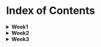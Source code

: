# Index of Contents

<details>
  <summary>
    <b>Week1</b>
  </summary>
  <ul>
    <li>
      <a href="../Week1/Basics.playground/Contents.swift">Basics</a>
    </li>
    <ul>
      <li>Constants and Variables</li>
      <li>Type Annotations</li>
      <li>Naming Constants and Variables</li>
      <li>Printing Constants and Variables</li>
      <li>Comments</li>
      <li>Semicolons</li>
      <li>Floating-Point Numbers</li>
      <li>Type Safety and Type Inference</li>
      <li>Numeric Literals</li>
      <li>Type Aliases</li>
      <li>Booleans</li>
      <li>Tuples</li>
      <li>Optionals</li>
    </ul>
    <li>
      <a href="../Week1/BasicOperators.playground/Contents.swift">Basic Operators</a>
    </li>
    <ul>
      <li>Assignment Operator</li>
      <li>Arithmetic Operators</li>
      <li>Remainder Operator</li>
      <li>Unary Minus Operator</li>
      <li>Unary Plus Operator</li>
      <li>Compound Assignment Operators</li>
      <li>Comparison Operators</li>
      <li>Ternary Conditional Operator</li>
      <li>Nil-Coalescing Operator</li>
      <li>Range Operators</li>
      <ul>
        <li>Closed Range Operator</li>
        <li>Half-Open Range Operator</li>
        <li>One-Sided Ranges</li>
      </ul>
      <li>Logical Operators</li>
      <ul>
        <li>Logical NOT (!a) Operator</li>
        <li>Logical AND (a && b) Operator</li>
        <li>Logical OR (a || b) Operator</li>
      </ul>
    </ul>
    <li>
      <a href="../Week1/StringsAndCharacters.playground/Contents.swift">Strings and Characters</a>
    </li>
    <ul>
      <li>String Literals</li>
      <li>Multiline String Literals</li>
      <li>Special Characters in String Literals</li>
      <li>Initializing an Empty String</li>
      <li>String Mutability</li>
      <li>Strings Are Value Types</li>
      <li>Working with Characters</li>
      <li>Concatenating Strings and Characters</li>
      <li>String Interpolation</li>
      <li>Accessing and Modifying a String</li>
      <li>Inserting and Removing</li>
      <li>Substrings</li>
      <li>Comparing Strings</li>
      <li>Prefix and Suffix Equality</li>
    </ul>
    <li>
      <a href="../Week1/CollectionTypes.playground/Contents.swift">Collection Types</a>
    </li>
    <ul>
      <li>Documents</li>
      <ul>
        <li>
          <a href="../Documents/Week1/CollectionTypes/collection_types-intro.png">Documents/Collection Types</a>
        </li>
        <li>
          <a href="../Documents/Week1/CollectionTypes/collection_types-set-venn_diagram.png">Documents/Set Venn Diagram</a>
        </li>
        <li>
          <a href="../Documents/Week1/CollectionTypes/collection_types-set-euler_diagram.png">Documents/Set Euler Diagram</a>
        </li>
      </ul>
      <li>Array</li>
      <ul>
        <li>Creating an Empty Array</li>
        <li>Creating an Array with a Default Value</li>
        <li>Creating an Array by Adding Two Arrays Together</li>
        <li>Creating an Array with an Array Literal</li>
        <li>Accessing and Modifying an Array</li>
        <li>Iterating Over an Array</li>
        <li>Nested Array</li>
      </ul>
      <li>Set</li>
      <ul>
        <li>Creating and Initializing an Empty Set</li>
        <li>Creating a Set with an Array Literal</li>
        <li>Accessing and Modifying a Set</li>
        <li>Iterating Over a Set</li>
        <li>Performing Set Operations</li>
        <li>Fundamental Set Operations</li>
        <li>Set Membership and Equality</li>
      </ul>
      <li>Dictionary</li>
      <ul>
        <li>Creating an Empty Dictionary</li>
        <li>Creating a Dictionary with a Dictionary Literal</li>
        <li>Accessing and Modifying a Dictionary</li>
        <li>Iterating Over a Dictionary</li>
      </ul>
    </ul>
    <li>
      <a href="../Week1/ControlFlow.playground/Contents.swift">Control Flow</a>
    </li>
    <ul>
      <li>For-In Loops</li>
      <ul>
        <li>For-In Loops with Numeric Ranges</li>
        <li>Stride(from:to:by:)</li>
        <li>Stride(from:through:by:)</li>
      </ul>
      <li>While Loops</li>
      <li>Conditional Statements</li>
      <ul>
        <li>If</li>
        <li>Switch</li>
        <ul>
          <li>Compound Cases in Switch</li>
          <li>Interval Matching in Switch</li>
          <li>Tuples in Switch</li>
          <li>Value Bindings in Switch</li>
          <li>Where in Switch</li>
        </ul>
      </ul>
      <li>Control Transfer Statements</li>
      <ul>
        <li>Continue</li>
        <li>Break</li>
        <li>Labeled Statements</li>
        <li>Early Exit (Guard Let)</li>
      </ul>
      <li>Checking API Availability</li>
    </ul>
    <li>
      <a href="../Week1/Functions.playground/Contents.swift">Functions</a>
    </li>
    <ul>
      <li>Defining and Calling Functions</li>
      <li>Function Parameters and Return Values</li>
      <li>Functions Without Parameters</li>
      <li>Functions without Return Values</li>
      <li>Functions With Multiple Parameters</li>
      <li>Functions with Multiple Return Values</li>
      <li>Optional Tuple Return Types</li>
      <li>Functions With an Implicit Return</li>
      <li>Function Argument Labels and Parameter Names</li>
      <li>Specifying Argument Labels</li>
      <li>Omitting Argument Labels</li>
      <li>Default Parameter Values</li>
      <li>Variadic Parameters</li>
      <li>In-Out Parameters</li>
      <li>Function Types</li>
      <li>Using Function Types</li>
      <li>Function Types as Parameter Types</li>
      <li>Function Types as Return Types</li>
      <li>Nested Functions</li>
    </ul>
    <li>
      <a href="../Week1/Enumerations.playground/Contents.swift">Enumerations</a>
    </li>
    <ul>
      <li>Matching Enumeration Values with a Switch Statement</li>
      <li>Iterating over Enumeration Cases</li>
      <li>Associated Values</li>
      <li>Raw Values</li>
      <li>Implicitly Assigned Raw Values</li>
      <li>Initializing from a Raw Value</li>
      <li>Using Computed Property in Enumerations</li>
    </ul>
    <li>
      <a href="../Week1/StructuresAndClasses.playground/Contents.swift">Structures and Classes</a>
    </li>
    <ul>
      <li>Documents</li>
      <ul>
        <li>
          <a href="../Documents/Week1/StructuresAndClasses/shared_state-struct.png">Documents/Shared State Struct</a>
        </li>
        <li>
          <a href="../Documents/Week1/StructuresAndClasses/shared_state-class.png">Documents/Shared State Class</a>
        </li>
      </ul>
      <li>Comparing Structures and Classes</li>
      <li>Definition Syntax</li>
      <li>Structure and Class Instances</li>
      <li>Accessing Properties</li>
      <li>Memberwise Initializers for Structure Types</li>
      <li>Structures and Enumerations Are Value Types</li>
      <li>Classes Are Reference Types</li>
      <li>Identity Operators</li>
    </ul>
  </ul>
</details>
<details>
  <summary>
    <b>Week2</b>
  </summary>
  <ul>
    <li>
      <a href="../Week2/Properties.playground/Contents.swift">Properties</a>
    </li>
    <ul>
      <li>Stored Properties</li>
      <ul>
        <li>Stored Properties of Constant Structure Instances</li>
        <li>Lazy Stored Properties</li>
      </ul>
      <li>Computed Properties</li>
      <ul>
        <li>Read-Only Computed Properties</li>
      </ul>
      <li>Property Observers</li>
      <li>Property Wrappers</li>
      <li>Setting Initial Values for Wrapped Properties</li>
      <li>Projecting a Value From a Property Wrapper</li>
      <li>Global and Local Variables</li>
      <li>Type Properties</li>
      <ul>
        <li>Type Property Syntax</li>
      </ul>
    </ul>
    <li>
      <a href="../Week2/Methods.playground/Contents.swift">Methods</a>
    </li>
    <ul>
      <li>Instance Methods</li>
      <li>The self Property</li>
      <li>Modifying Value Types from Within Instance Methods</li>
      <li>Assigning to self Within a Mutating Method</li>
      <li>Type Methods</li>
    </ul>
    <li>
      <a href="../Week2/Subscripts.playground/Contents.swift">Subscripts</a>
    </li>
    <ul>
      <li>Read-Only Subscript</li>
      <li>Read-Write Subscript</li>
      <li>Type Subscripts</li>
    </ul>
    <li>
      <a href="../Week2/Inheritance.playground/Contents.swift">Inheritance</a>
    </li>
    <ul>
      <li>Defining a Base Class</li>
      <li>Subclassing</li>
      <li>Overriding</li>
      <ul>
        <li>Accessing Superclass Methods, Properties, and Subscripts</li>
        <li>Overriding Methods</li>
        <li>Overriding Properties</li>
        <li>Overriding Property Getters and Setters</li>
        <li>Overriding Property Observers</li>
      </ul>
      <li>Preventing Overrides</li>
    </ul>
  </ul>
</details>
<details>
  <summary>
    <b>Week3</b>
  </summary>
  <ul>
    <li>Documents</li>
    <ul>
      <li>
        <a href="../Documents/Week3/ios-lifecycle.png">Documents/iOS LifeCycle</a>
      </li>
    </ul>
    <li>
      <a href="../Week3/ListComponents/ListComponents/TableView/BasicTableViewController.swift">BasicTableViewController.swift</a>
    </li>
    <ul>
      <li>Documents</li>
      <ul>
        <li>
          <a href="../Documents/Week3/ListComponents/CreatingCustomTableViewCell">Documents/Creating Custom TableViewCell</a>
        </li>
      </ul>
    </ul>
    <li>
      <a href="../Week3/ListComponents/ListComponents/TableView/CustomCellTableViewController.swift">CustomCellTableViewController.swift</a>
    </li>
    <ul>
      <li>Documents</li>
      <ul>
        <li>
          <a href="../Documents/Week3/ListComponents/CreatingTableViewCellXIB">Documents/Creating TableViewCell XIB</a>
        </li>
      </ul>
      <li>tableView.register(UINib(nibName:, bundle:))</li>
    </ul>
  </ul>
</details>